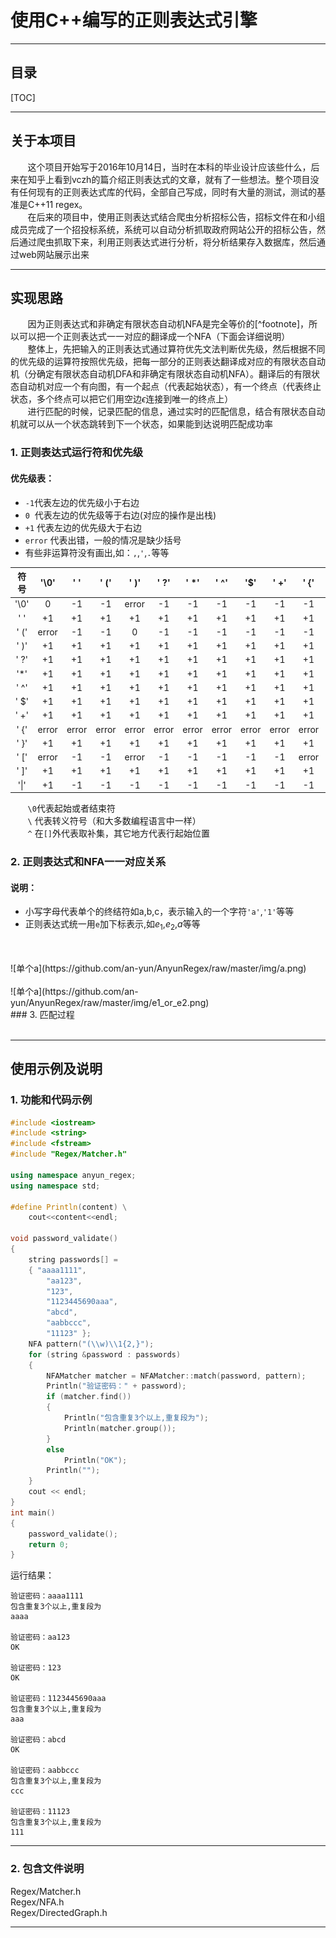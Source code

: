 # 使用C++编写的正则表达式引擎

------

## 目录

[TOC]

------
## 关于本项目
&nbsp;&nbsp;&nbsp;&nbsp;&nbsp;&nbsp;&nbsp;这个项目开始写于2016年10月14日，当时在本科的毕业设计应该些什么，后来在知乎上看到vczh的篇介绍正则表达式的文章，就有了一些想法。整个项目没有任何现有的正则表达式库的代码，全部自己写成，同时有大量的测试，测试的基准是C++11 regex。<br>
&nbsp;&nbsp;&nbsp;&nbsp;&nbsp;&nbsp;&nbsp;在后来的项目中，使用正则表达式结合爬虫分析招标公告，招标文件在和小组成员完成了一个招投标系统，系统可以自动分析抓取政府网站公开的招标公告，然后通过爬虫抓取下来，利用正则表达式进行分析，将分析结果存入数据库，然后通过web网站展示出来<br>



------

## 实现思路
&nbsp;&nbsp;&nbsp;&nbsp;&nbsp;&nbsp;&nbsp;因为正则表达式和非确定有限状态自动机NFA是完全等价的[^footnote]，所以可以把一个正则表达式一一对应的翻译成一个NFA（下面会详细说明）<br>
&nbsp;&nbsp;&nbsp;&nbsp;&nbsp;&nbsp;&nbsp;整体上，先把输入的正则表达式通过算符优先文法判断优先级，然后根据不同的优先级的运算符按照优先级，把每一部分的正则表达翻译成对应的有限状态自动机（分确定有限状态自动机DFA和非确定有限状态自动机NFA）。翻译后的有限状态自动机对应一个有向图，有一个起点（代表起始状态），有一个终点（代表终止状态，多个终点可以把它们用空边$\epsilon$连接到唯一的终点上）<br>
&nbsp;&nbsp;&nbsp;&nbsp;&nbsp;&nbsp;&nbsp;进行匹配的时候，记录匹配的信息，通过实时的匹配信息，结合有限状态自动机就可以从一个状态跳转到下一个状态，如果能到达说明匹配成功率<br>

### 1. 正则表达式运行符和优先级
#### 优先级表： ####
 -  `-1`代表左边的优先级小于右边
 -  `0` &nbsp;代表左边的优先级等于右边(对应的操作是出栈)
 -   `+1` 代表左边的优先级大于右边
 -   `error` 代表出错，一般的情况是缺少括号
 -   有些非运算符没有画出,如：`,`,`'`,`.`等等

|符号    |'\0' |' \' |' (' |' )' |' ?' |' \*'|' ^' |'\$' |' +' |' {' |' }' |' [' |' ]' |'\|' |
|:--:    |:--: |:--: |:--: |:--: |:--: |:--: |:--: |:--: |:--: |:--: |:--: |:--: |:--: |:--: |
| '\0' |  0  | -1  | -1  |error| -1  | -1  | -1  | -1  | -1  | -1  |error| -1  |error| -1  |
| ' \' | +1  | +1  | +1  | +1  | +1  | +1  | +1  | +1  | +1  | +1  | +1  | +1  | +1  | +1  |
| ' (' |error| -1  | -1  |  0  | -1  | -1  | -1  | -1  | -1  | -1  |error| -1  |error| -1  |
| ' )' | +1  | +1  | +1  | +1  | +1  | +1  | +1  | +1  | +1  | +1  |error| +1  |error| +1  |
| ' ?' | +1  | +1  | +1  | +1  | +1  | +1  | +1  | +1  | +1  | +1  |error| +1  | +1  | +1  |
| '\*' | +1  | +1  | +1  | +1  | +1  | +1  | +1  | +1  | +1  | +1  |error| +1  | +1  | +1  |
| ' ^' | +1  | +1  | +1  | +1  | +1  | +1  | +1  | +1  | +1  | +1  |error| +1  |error| +1  |
| ' $' | +1  | +1  | +1  | +1  | +1  | +1  | +1  | +1  | +1  | +1  |error| +1  |error| +1  |
| ' +' | +1  | +1  | +1  | +1  | +1  | +1  | +1  | +1  | +1  | +1  |error| +1  | +1  | +1  |
| ' {' |error|error|error|error|error|error|error|error|error|error|  0  |error|error|error|
| ' }' | +1  | +1  | +1  | +1  | +1  | +1  | +1  | +1  | +1  | +1  |error| +1  |error| +1  |
| ' [' |error| -1  | -1  |error| -1  | -1  | -1  | -1  | -1  |error|error| -1  |error| -1  |
| ' ]' | +1  | +1  | +1  | +1  | +1  | +1  | +1  | +1  | +1  | +1  |error| +1  |  0  | +1  |
| '\|' | +1  | -1  | -1  | -1  | -1  | -1  | -1  | -1  | -1  | -1  |error| -1  | -1  | +1  |

&nbsp;&nbsp;&nbsp;&nbsp;&nbsp;&nbsp;&nbsp;`\0`代表起始或者结束符<br>
&nbsp;&nbsp;&nbsp;&nbsp;&nbsp;&nbsp;&nbsp;`\`&nbsp;代表转义符号（和大多数编程语言中一样）<br>
&nbsp;&nbsp;&nbsp;&nbsp;&nbsp;&nbsp;&nbsp;`^`&nbsp;在`[]`外代表取补集，其它地方代表行起始位置<br>

### 2. 正则表达式和NFA一一对应关系
#### 说明： ####
 -  小写字母代表单个的终结符如a,b,c，表示输入的一个字符`'a'`,`'1'`等等
 -  正则表达式统一用`e`加下标表示,如$e_1$,$e_2$,$a$等等
<br>

<br>
![单个a](https://github.com/an-yun/AnyunRegex/raw/master/img/a.png)
<br>
<br>
![单个a](https://github.com/an-yun/AnyunRegex/raw/master/img/e1_or_e2.png)

<br>
### 3. 匹配过程
<br>
<br>

---

## 使用示例及说明

### 1. 功能和代码示例

```C++
#include <iostream>
#include <string>
#include <fstream>
#include "Regex/Matcher.h"

using namespace anyun_regex;
using namespace std;

#define Println(content) \
	cout<<content<<endl;

void password_validate()
{
	string passwords[] =
	{ "aaaa1111",
		"aa123",
		"123",
		"1123445690aaa",
		"abcd",
		"aabbccc",
		"11123" };
	NFA pattern("(\\w)\\1{2,}");
	for (string &password : passwords)
	{
		NFAMatcher matcher = NFAMatcher::match(password, pattern);
		Println("验证密码：" + password);
		if (matcher.find())
		{
			Println("包含重复3个以上,重复段为");
			Println(matcher.group());
		}
		else
			Println("OK");
		Println("");
	}
	cout << endl;
}
int main()
{
	password_validate();
	return 0;
}

```
运行结果：
```
验证密码：aaaa1111
包含重复3个以上,重复段为
aaaa

验证密码：aa123
OK

验证密码：123
OK

验证密码：1123445690aaa
包含重复3个以上,重复段为
aaa

验证密码：abcd
OK

验证密码：aabbccc
包含重复3个以上,重复段为
ccc

验证密码：11123
包含重复3个以上,重复段为
111
```

------
### 2. 包含文件说明
Regex/Matcher.h<br>
Regex/NFA.h<br>
Regex/DirectedGraph.h<br>

------

[^footnote1]: 这是一个 *注脚* 的  文本 。
